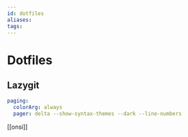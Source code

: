 ```yaml
---
id: dotfiles
aliases: 
tags:
---
```


# Dotfiles

## Lazygit

```yml
paging:
  colorArg: always
  pager: delta --show-syntax-themes --dark --line-numbers
```
[[onsi]]
